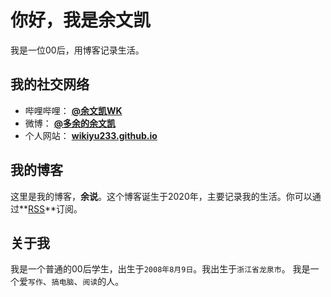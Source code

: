 # 你好，我是余文凯

我是一位00后，用博客记录生活。

<!-- .slide vertical=true -->

## 我的社交网络

- 哔哩哔哩： **[@余文凯WK](https://space.bilibili.com/15583933)**
- 微博： **[@多余的余文凯](https://weibo.com/yuxiaokai5618)**
- 个人网站： **[wikiyu233.github.io](https://wikiyu233.github.io)**

<!-- .slide vertical=true -->

## 我的博客

这里是我的博客，**余说**。这个博客诞生于2020年，主要记录我的生活。你可以通过**[RSS](https://wikiyu233.github.io/feed.xml)**订阅。

<!-- .slide vertical=true -->

## 关于我

我是一个普通的00后学生，出生于`2008年8月9日`。我出生于`浙江省龙泉市`。
我是一个爱`写作`、`搞电脑`、`阅读`的人。
